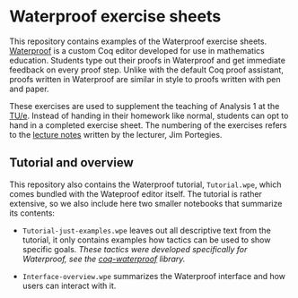 # Waterproof exercise sheets

This repository contains examples of the Waterproof exercise sheets.
[Waterproof](https://github.com/impermeable/waterproof) is a custom Coq editor developed for use in mathematics education.
Students type out their proofs in Waterproof and get immediate feedback on every proof step.
Unlike with the default Coq proof assistant, proofs written in Waterproof are similar in style to proofs written with pen and paper.

These exercises are used to supplement the teaching of Analysis 1 at the [TU/e](https://www.tue.nl/en/).
Instead of handing in their homework like normal, students can opt to hand in a completed exercise sheet.
The numbering of the exercises refers to the [lecture notes](https://www.win.tue.nl/~jwporteg/Analysis-Notes.pdf) written by the lecturer, Jim Portegies.


## Tutorial and overview

This repository also contains the Waterproof tutorial, `Tutorial.wpe`, which comes bundled with the Wateproof editor itself.
The tutorial is rather extensive, so we also include here two smaller notebooks that summarize its contents:

* `Tutorial-just-examples.wpe` leaves out all descriptive text from the tutorial, it only contains examples how tactics can be used to show specific goals.
_These tactics were developed specifically for Waterproof, see the [coq-waterproof](https://github.com/impermeable/coq-waterproof) library._

* `Interface-overview.wpe` summarizes the Waterproof interface and how users can interact with it.

